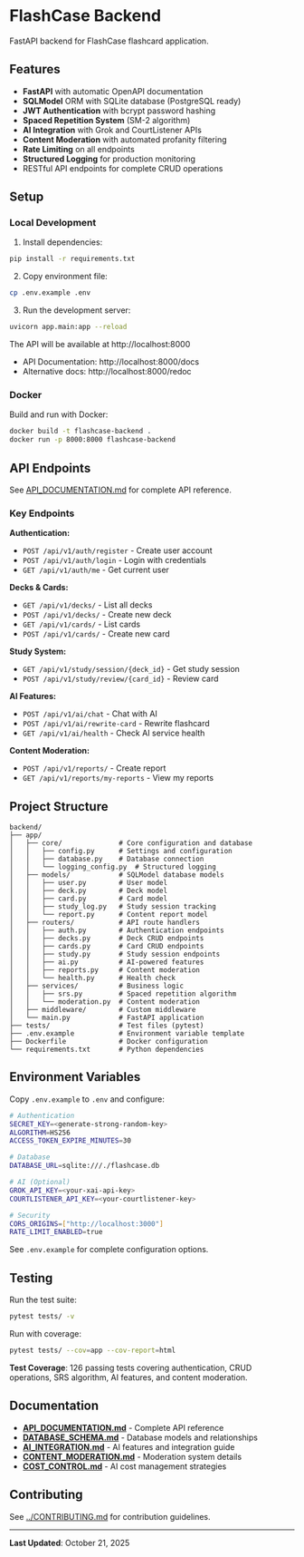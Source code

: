 # FlashCase Backend

FastAPI backend for FlashCase flashcard application.

## Features

- **FastAPI** with automatic OpenAPI documentation
- **SQLModel** ORM with SQLite database (PostgreSQL ready)
- **JWT Authentication** with bcrypt password hashing
- **Spaced Repetition System** (SM-2 algorithm)
- **AI Integration** with Grok and CourtListener APIs
- **Content Moderation** with automated profanity filtering
- **Rate Limiting** on all endpoints
- **Structured Logging** for production monitoring
- RESTful API endpoints for complete CRUD operations

## Setup

### Local Development

1. Install dependencies:
```bash
pip install -r requirements.txt
```

2. Copy environment file:
```bash
cp .env.example .env
```

3. Run the development server:
```bash
uvicorn app.main:app --reload
```

The API will be available at http://localhost:8000
- API Documentation: http://localhost:8000/docs
- Alternative docs: http://localhost:8000/redoc

### Docker

Build and run with Docker:
```bash
docker build -t flashcase-backend .
docker run -p 8000:8000 flashcase-backend
```

## API Endpoints

See [API_DOCUMENTATION.md](API_DOCUMENTATION.md) for complete API reference.

### Key Endpoints

**Authentication:**
- `POST /api/v1/auth/register` - Create user account
- `POST /api/v1/auth/login` - Login with credentials
- `GET /api/v1/auth/me` - Get current user

**Decks & Cards:**
- `GET /api/v1/decks/` - List all decks
- `POST /api/v1/decks/` - Create new deck
- `GET /api/v1/cards/` - List cards
- `POST /api/v1/cards/` - Create new card

**Study System:**
- `GET /api/v1/study/session/{deck_id}` - Get study session
- `POST /api/v1/study/review/{card_id}` - Review card

**AI Features:**
- `POST /api/v1/ai/chat` - Chat with AI
- `POST /api/v1/ai/rewrite-card` - Rewrite flashcard
- `GET /api/v1/ai/health` - Check AI service health

**Content Moderation:**
- `POST /api/v1/reports/` - Create report
- `GET /api/v1/reports/my-reports` - View my reports

## Project Structure

```
backend/
├── app/
│   ├── core/              # Core configuration and database
│   │   ├── config.py      # Settings and configuration
│   │   ├── database.py    # Database connection
│   │   └── logging_config.py  # Structured logging
│   ├── models/            # SQLModel database models
│   │   ├── user.py        # User model
│   │   ├── deck.py        # Deck model
│   │   ├── card.py        # Card model
│   │   ├── study_log.py   # Study session tracking
│   │   └── report.py      # Content report model
│   ├── routers/           # API route handlers
│   │   ├── auth.py        # Authentication endpoints
│   │   ├── decks.py       # Deck CRUD endpoints
│   │   ├── cards.py       # Card CRUD endpoints
│   │   ├── study.py       # Study session endpoints
│   │   ├── ai.py          # AI-powered features
│   │   ├── reports.py     # Content moderation
│   │   └── health.py      # Health check
│   ├── services/          # Business logic
│   │   ├── srs.py         # Spaced repetition algorithm
│   │   └── moderation.py  # Content moderation
│   ├── middleware/        # Custom middleware
│   └── main.py            # FastAPI application
├── tests/                 # Test files (pytest)
├── .env.example           # Environment variable template
├── Dockerfile             # Docker configuration
└── requirements.txt       # Python dependencies
```

## Environment Variables

Copy `.env.example` to `.env` and configure:

```bash
# Authentication
SECRET_KEY=<generate-strong-random-key>
ALGORITHM=HS256
ACCESS_TOKEN_EXPIRE_MINUTES=30

# Database
DATABASE_URL=sqlite:///./flashcase.db

# AI (Optional)
GROK_API_KEY=<your-xai-api-key>
COURTLISTENER_API_KEY=<your-courtlistener-key>

# Security
CORS_ORIGINS=["http://localhost:3000"]
RATE_LIMIT_ENABLED=true
```

See `.env.example` for complete configuration options.

## Testing

Run the test suite:

```bash
pytest tests/ -v
```

Run with coverage:

```bash
pytest tests/ --cov=app --cov-report=html
```

**Test Coverage**: 126 passing tests covering authentication, CRUD operations, SRS algorithm, AI features, and content moderation.

## Documentation

- **[API_DOCUMENTATION.md](API_DOCUMENTATION.md)** - Complete API reference
- **[DATABASE_SCHEMA.md](DATABASE_SCHEMA.md)** - Database models and relationships
- **[AI_INTEGRATION.md](AI_INTEGRATION.md)** - AI features and integration guide
- **[CONTENT_MODERATION.md](CONTENT_MODERATION.md)** - Moderation system details
- **[COST_CONTROL.md](COST_CONTROL.md)** - AI cost management strategies

## Contributing

See [../CONTRIBUTING.md](../CONTRIBUTING.md) for contribution guidelines.

---

**Last Updated**: October 21, 2025
